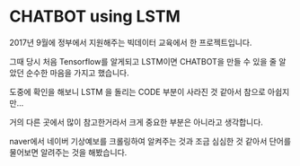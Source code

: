 # CHATBOT using LSTM

2017년 9월에 정부에서 지원해주는 빅데이터 교육에서 한 프로젝트입니다.

그때 당시 처음 Tensorflow를 알게되고 LSTM이면 CHATBOT을 만들 수 있을 줄 알았던 순수한 마음을 가지고 했습니다.

도중에 확인을 해보니 LSTM 을 돌리는 CODE 부분이 사라진 것 같아서 참으로 아쉽지만... 

거의 다른 곳에서 많이 참고한거라서 크게 중요한 부분은 아니라고 생각합니다.

naver에서 네이버 기상예보를 크롤링하여 알켜주는 것과 조금 심심한 것 같아서 단어를 물어보면 알려주는 것을 해봤습니다.
